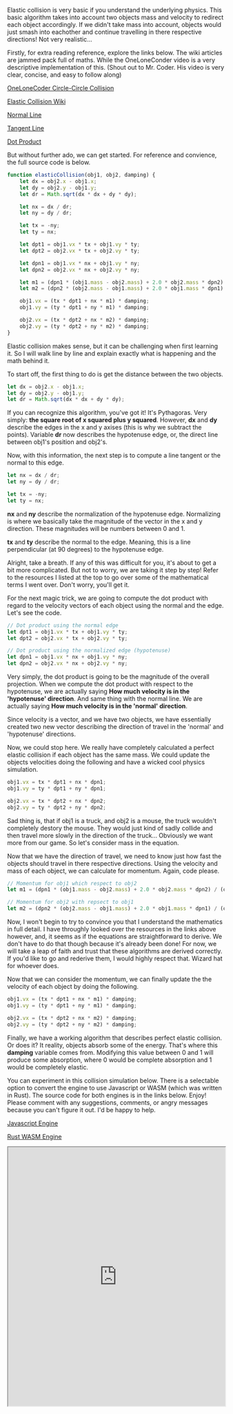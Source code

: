 Elastic collision is very basic if you understand the underlying physics. This basic algorithm takes into account two objects mass and velocity to redirect each object accordingly. If we didn't take mass into account, objects would just smash into eachother and continue travelling in there respective directions! Not very realistic...

Firstly, for extra reading reference, explore the links below. The wiki articles are jammed pack full of maths. While the OneLoneConder video is a very descriptive implementation of this. (Shout out to Mr. Coder. His video is very clear, concise, and easy to follow along)

[OneLoneCoder Circle-Circle Collision](https://www.youtube.com/watch?v=LPzyNOHY3A4)

[Elastic Collision Wiki](https://en.wikipedia.org/wiki/Elastic_collision)

[Normal Line](https://en.wikipedia.org/wiki/Normal_(geometry))

[Tangent Line](https://en.wikipedia.org/wiki/Tangent)

[Dot Product](https://en.wikipedia.org/wiki/Dot_product)

But without further ado, we can get started. For reference and convience, the full source code is below.

```javascript
function elasticCollision(obj1, obj2, damping) {
	let dx = obj2.x - obj1.x;
	let dy = obj2.y - obj1.y;
	let dr = Math.sqrt(dx * dx + dy * dy);

	let nx = dx / dr;
	let ny = dy / dr;

	let tx = -ny;
	let ty = nx;

	let dpt1 = obj1.vx * tx + obj1.vy * ty;
	let dpt2 = obj2.vx * tx + obj2.vy * ty;

	let dpn1 = obj1.vx * nx + obj1.vy * ny;
	let dpn2 = obj2.vx * nx + obj2.vy * ny;

	let m1 = (dpn1 * (obj1.mass - obj2.mass) + 2.0 * obj2.mass * dpn2) / (obj1.mass + obj2.mass);
	let m2 = (dpn2 * (obj2.mass - obj1.mass) + 2.0 * obj1.mass * dpn1) / (obj1.mass + obj2.mass);

	obj1.vx = (tx * dpt1 + nx * m1) * damping;
	obj1.vy = (ty * dpt1 + ny * m1) * damping;

	obj2.vx = (tx * dpt2 + nx * m2) * damping;
	obj2.vy = (ty * dpt2 + ny * m2) * damping;
}
```

Elastic collision makes sense, but it can be challenging when first learning it. So I will walk line by line and explain exactly what is happening and the math behind it.

To start off, the first thing to do is get the distance between the two objects.

```javascript
let dx = obj2.x - obj1.x;
let dy = obj2.y - obj1.y;
let dr = Math.sqrt(dx * dx + dy * dy);
```

If you can recognize this algorithm, you've got it! It's Pythagoras. Very simply: <b>the square root of x squared plus y squared</b>. However, <b>dx</b> and <b>dy</b> describe the edges in the x and y axises (this is why we subtract the points). Variable <b>dr</b> now describes the hypotenuse edge, or, the direct line between obj1's position and obj2's.

Now, with this information, the next step is to compute a line tangent or the normal to this edge.

```javascript
let nx = dx / dr;
let ny = dy / dr;

let tx = -ny;
let ty = nx;
```

<b>nx</b> and <b>ny</b> describe the normalization of the hypotenuse edge. Normalizing is where we basically take the magnitude of the vector in the x and y direction. These magnitudes will be numbers between 0 and 1.

<b>tx</b> and <b>ty</b> describe the normal to the edge. Meaning, this is a line perpendicular (at 90 degrees) to the hypotenuse edge.

Alright, take a breath. If any of this was difficult for you, it's about to get a bit more complicated. But not to worry, we are taking it step by step! Refer to the resources I listed at the top to go over some of the mathematical terms I went over. Don't worry, you'll get it.

For the next magic trick, we are going to compute the dot product with regard to the velocity vectors of each object using the normal and the edge. Let's see the code.

```javascript
// Dot product using the normal edge
let dpt1 = obj1.vx * tx + obj1.vy * ty;
let dpt2 = obj2.vx * tx + obj2.vy * ty;

// Dot product using the normalized edge (hypotenuse)
let dpn1 = obj1.vx * nx + obj1.vy * ny;
let dpn2 = obj2.vx * nx + obj2.vy * ny;
```

Very simply, the dot product is going to be the magnitude of the overall projection. When we compute the dot product with respect to the hypotenuse, we are actually saying <b>How much velocity is in the 'hypotenuse' direction</b>. And same thing with the normal line. We are actually saying <b>How much velocity is in the 'normal' direction</b>.

Since velocity is a vector, and we have two objects, we have essentially created two new vector describing the direction of travel in the 'normal' and 'hypotenuse' directions.

Now, we could stop here. We really have completely calculated a perfect elastic collision if each object has the same mass. We could update the objects velocities doing the following and have a wicked cool physics simulation.

```javascript
obj1.vx = tx * dpt1 + nx * dpn1;
obj1.vy = ty * dpt1 + ny * dpn1;

obj2.vx = tx * dpt2 + nx * dpn2;
obj2.vy = ty * dpt2 + ny * dpn2;
```

Sad thing is, that if obj1 is a truck, and obj2 is a mouse, the truck wouldn't completely destory the mouse. They would just kind of sadly collide and then travel more slowly in the direction of the truck... Obviously we want more from our game. So let's consider mass in the equation.

Now that we have the direction of travel, we need to know just how fast the objects should travel in there respective directions. Using the velocity and mass of each object, we can calculate for momentum. Again, code please.

```javascript
// Momentum for obj1 which respect to obj2
let m1 = (dpn1 * (obj1.mass - obj2.mass) + 2.0 * obj2.mass * dpn2) / (obj1.mass + obj2.mass);

// Momentum for obj2 with repsect to obj1
let m2 = (dpn2 * (obj2.mass - obj1.mass) + 2.0 * obj1.mass * dpn1) / (obj1.mass + obj2.mass);
```

Now, I won't begin to try to convince you that I understand the mathematics in full detail. I have throughly looked over the resources in the links above however, and, it seems as if the equations are straightforward to derive. We don't have to do that though because it's already been done! For now, we will take a leap of faith and trust that these algorithms are derived correctly. If you'd like to go and rederive them, I would highly respect that. Wizard hat for whoever does.

Now that we can consider the momentum, we can finally update the the velocity of each object by doing the following.

```javascript
obj1.vx = (tx * dpt1 + nx * m1) * damping;
obj1.vy = (ty * dpt1 + ny * m1) * damping;

obj2.vx = (tx * dpt2 + nx * m2) * damping;
obj2.vy = (ty * dpt2 + ny * m2) * damping;
```

Finally, we have a working algorithm that describes perfect elastic collision. Or does it? It reality, objects absorb some of the energy. That's where this <b>damping</b> variable comes from. Modifying this value between 0 and 1 will produce some absorption, where 0 would be complete absorption and 1 would be completely elastic.

You can experiment in this collision simulation below. There is a selectable option to convert the engine to use Javascript or WASM (which was written in Rust). The source code for both engines is in the links below. Enjoy! Please comment with any suggestions, comments, or angry messages because you can't figure it out. I'd be happy to help.

[Javascript Engine](https://github.com/jackmead515/blog/blob/master/plugins/sat-tester/src/jsengine.js)

[Rust WASM Engine](https://github.com/jackmead515/blog/blob/master/plugins/rust-wasm-sat/src/lib.rs)

<iframe id="sat-tester" width="100%" height="600" src="https://www.speblog.org/plugin/sat-tester">
</iframe>
